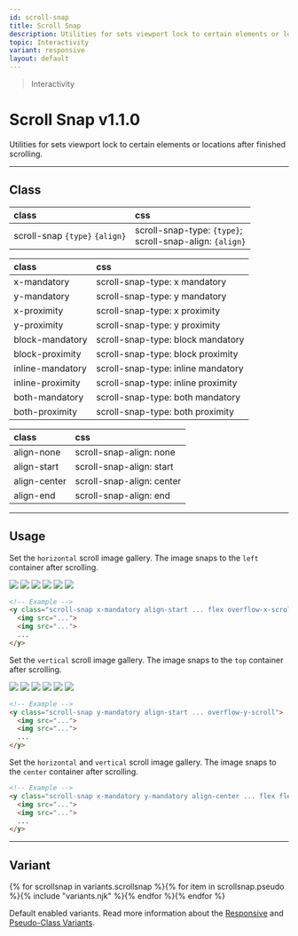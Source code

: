 ```yaml
---
id: scroll-snap
title: Scroll Snap
description: Utilities for sets viewport lock to certain elements or locations after finished scrolling.
topic: Interactivity
variant: responsive
layout: default
---
```


> Interactivity

# Scroll Snap <span class="ml-1 px-2 py-1 text-sm text-gray-600 (dark)text-charcoal-100 bg-gray-300 (dark)bg-gray-600">v1.1.0</span>

Utilities for sets viewport lock to certain elements or locations after finished scrolling.

---

## Class

| <span class="px-3 py-1 text-white (dark)text-charcoal-100 bg-charcoal-100 (dark)bg-gray-600 rounded-full">class</span> | <span class="px-3 py-1 text-white (dark)text-charcoal-100 bg-charcoal-100 (dark)bg-gray-600 rounded-full">css</span> |
|:--|:--|
| scroll-snap `{type}` `{align}` | scroll-snap-type: `{type}`; <br> scroll-snap-align: `{align}` |

<style>
.supports {
  display: block
}
@supports (scroll-snap-align: start) {
  .supports {
    display: none
  }
}
</style>

<y class="supports m-4 p-3 border-l-8 border-orange-600 text-sm text-orange-600 (dark)text-orange-500 bg-orange-200 (dark)bg-orange-900">
  <span class="pr-1 font-semibold">
    Note:
  </span>
  Your browser does not currently support the utilities.
</y>

| <span class="px-3 py-1 text-white (dark)text-charcoal-100 bg-charcoal-100 (dark)bg-gray-600 rounded-full">class</span> | <span class="px-3 py-1 text-white (dark)text-charcoal-100 bg-charcoal-100 (dark)bg-gray-600 rounded-full">css</span> |
|:--|:--|
| x-mandatory | scroll-snap-type: x mandatory |
| y-mandatory | scroll-snap-type: y mandatory |
| x-proximity | scroll-snap-type: x proximity |
| y-proximity | scroll-snap-type: y proximity |
| block-mandatory | scroll-snap-type: block mandatory |
| block-proximity | scroll-snap-type: block proximity |
| inline-mandatory | scroll-snap-type: inline mandatory |
| inline-proximity | scroll-snap-type: inline proximity |
| both-mandatory | scroll-snap-type: both mandatory |
| both-proximity | scroll-snap-type: both proximity |

| <span class="px-3 py-1 text-white (dark)text-charcoal-100 bg-charcoal-100 (dark)bg-gray-600 rounded-full">class</span> | <span class="px-3 py-1 text-white (dark)text-charcoal-100 bg-charcoal-100 (dark)bg-gray-600 rounded-full">css</span> |
|:--|:--|
| align-none | scroll-snap-align: none |
| align-start | scroll-snap-align: start |
| align-center | scroll-snap-align: center |
| align-end | scroll-snap-align: end |

---

## Usage

Set the `horizontal` scroll image gallery. The image snaps to the `left` container after scrolling.

<y class="my-2 mx-auto (xs)max-w-full (sm)max-w-full (md)max-w-md (lg)max-w-md scroll-snap x-mandatory align-start flex h-48 overflow-x-scroll">
  <y class="m-1">
    <img class="max-w-xxs h-40"
         src="https://picsum.photos/300?=1">
  </y>
  <y class="m-1">
    <img class="max-w-xxs h-40"
         src="https://picsum.photos/300?=2">
  </y>
  <y class="m-1">
    <img class="max-w-xxs h-40"
         src="https://picsum.photos/300?=3">
  </y>
  <y class="m-1">
    <img class="max-w-xxs h-40"
         src="https://picsum.photos/300?=4">
  </y>
  <y class="m-1">
    <img class="max-w-xxs h-40"
         src="https://picsum.photos/300?=5">
  </y>
  <y class="m-1">
    <img class="max-w-xxs h-40"
         src="https://picsum.photos/300?=6">
  </y>
</y>

```html
<!-- Example -->
<y class="scroll-snap x-mandatory align-start ... flex overflow-x-scroll">
  <img src="...">
  <img src="...">
  ...
</y>
```

Set the `vertical` scroll image gallery. The image snaps to the `top` container after scrolling.

<y class="my-2 mx-auto max-w-xs scroll-snap y-mandatory align-start h-64 overflow-y-scroll">
  <y class="m-1">
    <img class="max-w-xxs h-40"
         src="https://picsum.photos/300?=1">
  </y>
  <y class="m-1">
    <img class="max-w-xxs h-40"
         src="https://picsum.photos/300?=2">
  </y>
  <y class="m-1">
    <img class="max-w-xxs h-40"
         src="https://picsum.photos/300?=3">
  </y>
  <y class="m-1">
    <img class="max-w-xxs h-40"
         src="https://picsum.photos/300?=4">
  </y>
  <y class="m-1">
    <img class="max-w-xxs h-40"
         src="https://picsum.photos/300?=5">
  </y>
  <y class="m-1">
    <img class="max-w-xxs h-40"
         src="https://picsum.photos/300?=6">
  </y>
</y>

```html
<!-- Example -->
<y class="scroll-snap y-mandatory align-start ... overflow-y-scroll">
  <img src="...">
  <img src="...">
  ...
</y>
```

Set the `horizontal` and `vertical` scroll image gallery. The image snaps to the `center` container after scrolling.

```html
<!-- Example -->
<y class="scroll-snap x-mandatory y-mandatory align-center ... flex flex-wrap overflow-scroll">
  <img src="...">
  <img src="...">
  ...
</y>
```

---

## Variant

<y class="flex flex-gap-2 flex-wrap justify-start items-center">{% for scrollsnap in variants.scrollsnap %}{% for item in scrollsnap.pseudo %}{% include "variants.njk" %}{% endfor %}{% endfor %}</y>

Default enabled variants. Read more information about the [Responsive](/responsive) and [Pseudo-Class Variants](/pseudo-class-variants/).



